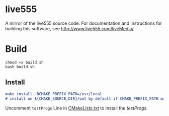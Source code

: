 # live555
A mirror of the live555 source code.
For documentation and instructions for building this software,
see <http://www.live555.com/liveMedia/>

# Build
```shell
chmod +x build.sh
bash build.sh
```

## Install
```cmake
make install -DCMAKE_PREFIX_PATH=/usr/local  
# install on ${CMAKE_SOURCE_DIR}/out by default if CMAKE_PREFIX_PATH macro not defined
```

Uncomment `testProgs` Line in [CMakeLists.txt](CMakeLists.txt) to install the *testProgs*.